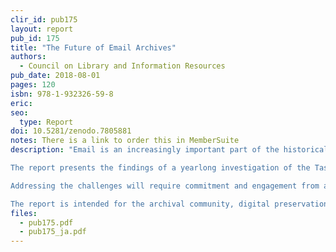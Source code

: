 ```yaml
---
clir_id: pub175
layout: report
pub_id: 175
title: "The Future of Email Archives"
authors: 
  - Council on Library and Information Resources
pub_date: 2018-08-01
pages: 120
isbn: 978-1-932326-59-8
eric: 
seo:
  type: Report
doi: 10.5281/zenodo.7805881
notes: There is a link to order this in MemberSuite
description: "Email is an increasingly important part of the historical record, yet it is particularly coverdifficult to preserve, putting future access to this vast resource at risk. The Future of Email Archives looks at what makes email archiving so complex and describes emerging strategies to meet the challenge.

The report presents the findings of a yearlong investigation of the Task Force on Technical Approaches for Email Archives, sponsored by The Andrew W. Mellon Foundation and the Digital Preservation Coalition. The 19-member task force, comprising representatives from higher education, government, and industry, was co-chaired by Christopher Prom, of the University of Illinois at Urbana-Champaign, and Kate Murray, of the Library of Congress.

Addressing the challenges will require commitment and engagement from a wide variety of stakeholders. The task force proposes a series of short- and long-term actions for community development and advocacy, as well as for tool support, testing, and development.

The report is intended for the archival community, digital preservation professionals, technologists and software developers, commercial vendors, historians and scholars, institutional administrators, and funding agencies and foundations."
files:
  - pub175.pdf
  - pub175_ja.pdf
---
```

